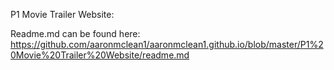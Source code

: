 P1 Movie Trailer Website:

Readme.md can be found here:
https://github.com/aaronmclean1/aaronmclean1.github.io/blob/master/P1%20Movie%20Trailer%20Website/readme.md
